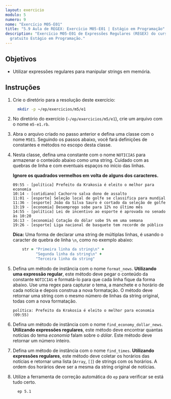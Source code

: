 ```yaml
---
layout: exercicio
modulo: 5
numero: 9
nome: "Exercício M05-E01"
title: "5.9 Aula de REGEX: Exercício M05-E01 | Estágio em Programação"
description: "Exercício M05-E01 de Expressões Regulares (REGEX) do curso online
  gratuito Estágio em Programação."
---
```


## Objetivos

- Utilizar expressões regulares para manipular strings em memória.

## Instruções

1. Crie o diretório para a resolução deste exercício:

    ```bash
      mkdir -p ~/ep/exercicios/m5/e1
    ```

2. No diretório do exercício (`~/ep/exercicios/m5/e1`), crie um arquivo com o nome `m5-e1.rb`.

3. Abra o arquivo criado no passo anterior e defina uma classe com o nome `M5E1`. Seguindo os passos abaixo, você fará definições de constantes e métodos no escopo desta classe.

4. Nesta classe, defina uma constante com o nome `NOTICIAS` para armazenar o conteúdo abaixo como uma string. Cuidado com as quebras de linha e com eventuais espaços no início das linhas.

    **Ignore os quadrados vermelhos em volta de alguns dos caracteres.**

    ```
    09:55 - [política] Prefeito da Krakosia é eleito o melhor para economia
    10:14 - [cotidiano] Cachorro salva dono de assalto
    11:01 - [esporte] Seleção local de golfe se classifica para mundial
    11:36 - [esporte] João da Silva Sauro é cortado da seleção de golfe
    13:19 - [economia] Desemprego sobe para 12% no último mês
    14:55 - [política] Lei de incentivo ao esporte é aprovada no senado às 10:20
    16:13 - [economia] Cotação do dólar sobe 5% em uma semana
    19:26 - [esporte] Liga nacional de basquete tem recorde de público
    ```

    **Dica:** Uma forma de declarar uma string de múltiplas linhas, é usando o caracter de quebra de linha `\n`, como no exemplo abaixo:

    ```ruby
        str = "Primeira linha da string\n" +
              "Segunda linha da string\n" +
              "Terceira linha da string"
    ```

5. Defina um método de instância com o nome `format_news`. **Utilizando uma expressão regular**, este método deve pegar o conteúdo da constante `NOTICIAS` e formatá-lo para que cada linha fique da forma abaixo. Use uma regex para capturar o tema, a manchete e o horário de cada notícia e depois construa a nova formatação. O método deve retornar uma string com o mesmo número de linhas da string original, todas com a nova formatação.

    ```
    política: Prefeito da Krakosia é eleito o melhor para economia (09:55)
    ```

6. Defina um método de instância com o nome `find_economy_dollar_news`. **Utilizando expressões regulares**, este método deve encontrar quantas notícias do tema *economia* falam sobre o *dólar*. Este método deve retornar um número inteiro.

7. Defina um método de instância com o nome `find_times`. **Utilizando expressões regulares**, este método deve coletar os horários das notícias e retornar uma lista (`Array`, `[]`) de strings com os horários. A ordem dos horários deve ser a mesma da string original de notícias.

8. Utilize a ferramenta de correção automática do `ep` para verificar se está tudo certo.

    ```bash
      ep 5.1
    ```
